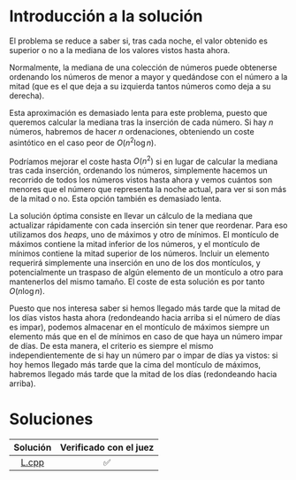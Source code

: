 # Introducción a la solución

El problema se reduce a saber si, tras cada noche, el valor obtenido es
superior o no a la mediana de los valores vistos hasta ahora.

Normalmente, la mediana de una colección de números puede obtenerse ordenando
los números de menor a mayor y quedándose con el número a la mitad (que es el
que deja a su izquierda tantos números como deja a su derecha).

Esta aproximación es demasiado lenta para este problema, puesto que queremos
calcular la mediana tras la inserción de cada número. Si hay $n$ números,
habremos de hacer $n$ ordenaciones, obteniendo un coste asintótico en el caso
peor de $O(n^{2} \log n)$.

Podríamos mejorar el coste hasta $O(n^2)$ si en lugar de calcular la mediana
tras cada inserción, ordenando los números, simplemente hacemos un recorrido de
todos los números vistos hasta ahora y vemos cuántos son menores que el número
que representa la noche actual, para ver si son más de la mitad o no. Esta
opción también es demasiado lenta.

La solución óptima consiste en llevar un cálculo de la mediana que actualizar
rápidamente con cada inserción sin tener que reordenar. Para eso utilizamos dos
*heaps*, uno de máximos y otro de mínimos. El montículo de máximos contiene la
mitad inferior de los números, y el montículo de mínimos contiene la mitad
superior de los números. Incluir un elemento requerirá simplemente una
inserción en uno de los dos montículos, y potencialmente un traspaso de algún
elemento de un montículo a otro para mantenerlos del mismo tamaño. El coste de
esta solución es por tanto $O(n \log n)$.

Puesto que nos interesa saber si hemos llegado más tarde que la mitad de los
días vistos hasta ahora (redondeando hacia arriba si el número de días es
impar), podemos almacenar en el montículo de máximos siempre un elemento más
que en el de mínimos en caso de que haya un número impar de días. De esta
manera, el criterio es siempre el mismo independientemente de si hay un número
par o impar de días ya vistos: si hoy hemos llegado más tarde que la cima del
montículo de máximos, habremos llegado más tarde que la mitad de los días
(redondeando hacia arriba).

# Soluciones

| Solución | Verificado con el juez |
| :------: | :--------------------: |
| [L.cpp](src/L.cpp) | :white_check_mark: |

